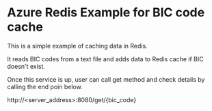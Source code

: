 # Azure Redis Example for BIC code cache

This is a simple example of caching data in Redis. 

It reads BIC codes from a text file and adds data to Redis cache if BIC doesn't exist. 

Once this service is up, user can call get method and check details by calling the end poin below. 

http://<server_address>:8080/get/{bic_code}

